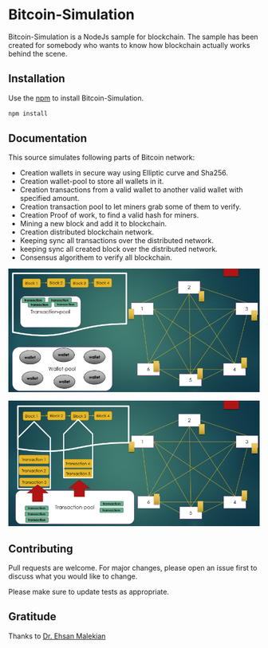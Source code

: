 # Bitcoin-Simulation

Bitcoin-Simulation is a NodeJs sample for blockchain. The sample has been created for somebody who wants to know how blockchain actually works behind the scene. 

## Installation

Use the [npm](https://www.npmjs.com/) to install Bitcoin-Simulation.

```bash
npm install
```
## Documentation
This source simulates following parts of Bitcoin network:
- Creation wallets in secure way using Elliptic curve and Sha256.
- Creation wallet-pool to store all wallets in it.
- Creation transactions from a valid wallet to another valid wallet with specified amount.
- Creation transaction pool to let miners grab some of them to verify.
- Creation Proof of work, to find a valid hash for miners.
- Mining a new block and add it to blockchain.
- Creation distributed blockchain network.
- Keeping sync all transactions over the distributed network.
- keeping sync all created block over the distributed network.
- Consensus algorithem to verify all blockchain.

![Alt text](Resources/2.PNG "wallet pool-transaction pool-distributed blockchain network")

![Alt text](Resources/3.PNG "")

## Contributing
Pull requests are welcome. For major changes, please open an issue first to discuss what you would like to change.

Please make sure to update tests as appropriate.

## Gratitude
Thanks to [Dr. Ehsan Malekian](https://khu.ac.ir/cv/316/)